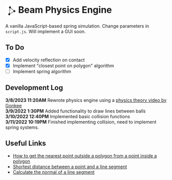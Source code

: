 <base target="_blank">
<h1><img src=/logo/logo-white.png height=40px style="vertical-align:text-top">Beam Physics Engine</h1>

A vanilla JavaScript-based spring simulation. Change parameters in ```script.js```. Will implement a GUI soon.

## To Do
- [x] Add velocity reflection on contact
- [x] Implement "closest point on polygon" algorithm
- [ ] Implement spring algorithm

## Development Log
**3/8/2023 11:20AM** Rewrote physics engine using a [physics theory video by Gonkee](youtu.be/kyQP4t_wOGI)  
**3/9/2022 1:30PM** Added functionality to draw lines between balls  
**3/10/2022 12:40PM** Implemented basic collision functions  
**3/11/2022 10:19PM** Finished implementing collision, need to implement spring systems.

## Useful Links
- [How to get the nearest point outside a polygon from a point inside a polygon](https://stackoverflow.com/questions/19048122/how-to-get-the-nearest-point-outside-a-polygon-from-a-point-inside-a-polygon)  
- [Shortest distance between a point and a line segment](https://stackoverflow.com/questions/849211/shortest-distance-between-a-point-and-a-line-segment)
- [Calculate the normal of a line segment](https://stackoverflow.com/questions/1243614/how-do-i-calculate-the-normal-vector-of-a-line-segment)

